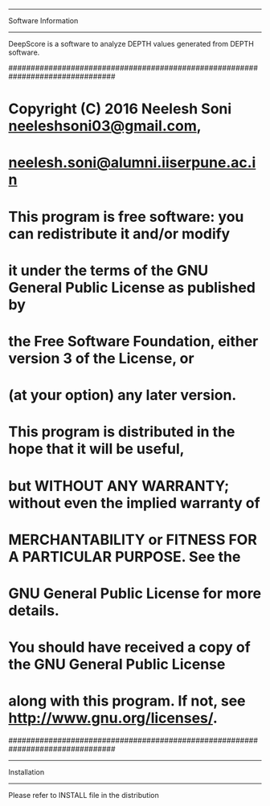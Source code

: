 
**********************
Software Information
**********************

DeepScore is a software to analyze DEPTH values generated from DEPTH software.

################################################################################
#   Copyright (C) 2016 Neelesh Soni <neeleshsoni03@gmail.com>,
#   <neelesh.soni@alumni.iiserpune.ac.in>
#
#   This program is free software: you can redistribute it and/or modify
#   it under the terms of the GNU General Public License as published by
#   the Free Software Foundation, either version 3 of the License, or
#   (at your option) any later version.
#
#   This program is distributed in the hope that it will be useful,
#   but WITHOUT ANY WARRANTY; without even the implied warranty of
#   MERCHANTABILITY or FITNESS FOR A PARTICULAR PURPOSE.  See the
#   GNU General Public License for more details.
#
#   You should have received a copy of the GNU General Public License
#   along with this program.  If not, see <http://www.gnu.org/licenses/>.
################################################################################


**********************
Installation
**********************
Please refer to INSTALL file in the distribution
